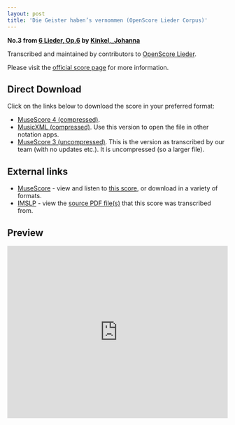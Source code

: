 ```yaml
---
layout: post
title: 'Die Geister haben’s vernommen (OpenScore Lieder Corpus)'
---
```


__No.3 from [6 Lieder, Op.6](https://fourscoreandmore.org/openscore/lieder/Kinkel,_Johanna/6_Lieder,_Op.6/) by [Kinkel,_Johanna](https://fourscoreandmore.org/openscore/lieder/Kinkel,_Johanna)__

Transcribed and maintained by contributors to [OpenScore Lieder].

Please visit the [official score page] for more information.

[official score page]: https://musescore.com/openscore-lieder-corpus/scores/6248307
[OpenScore Lieder]: https://musescore.com/openscore-lieder-corpus

## Direct Download

Click on the links below to download the score in your preferred format:
- [MuseScore 4 (compressed)](https://fourscoreandmore.org/openscore/lieder/Kinkel,_Johanna/6_Lieder,_Op.6/3_Die_Geister_haben%E2%80%99s_vernommen.mscz).
- [MusicXML (compressed)](https://fourscoreandmore.org/openscore/lieder/Kinkel,_Johanna/6_Lieder,_Op.6/3_Die_Geister_haben%E2%80%99s_vernommen.mxl). Use this version to open the file in other notation apps.
- [MuseScore 3 (uncompressed)](https://raw.githubusercontent.com/OpenScore/Lieder/refs/heads/main/scores/Kinkel,_Johanna/6_Lieder,_Op.6/3_Die_Geister_haben%E2%80%99s_vernommen/lc6248307.mscx). This is the version as transcribed by our team (with no updates etc.). It is uncompressed (so a larger file).

## External links

- [MuseScore] - view and listen to [this score][MuseScore], or download in a variety of formats.
- [IMSLP] - view the [source PDF file(s)][IMSLP] that this score was transcribed from.

[MuseScore]: https://musescore.com/score/6248307
[IMSLP]: https://imslp.org/wiki/Special:ReverseLookup/617919

## Preview

<iframe width="100%" height="394" src="https://musescore.com/openscore-lieder-corpus/scores/6248307/embed" frameborder="0" allowfullscreen allow="autoplay; fullscreen"></iframe>
